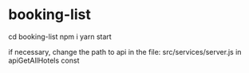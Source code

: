 # booking-list

cd booking-list
npm i
yarn start

if necessary, change the path to api in the file:
	src/services/server.js
in apiGetAllHotels const



